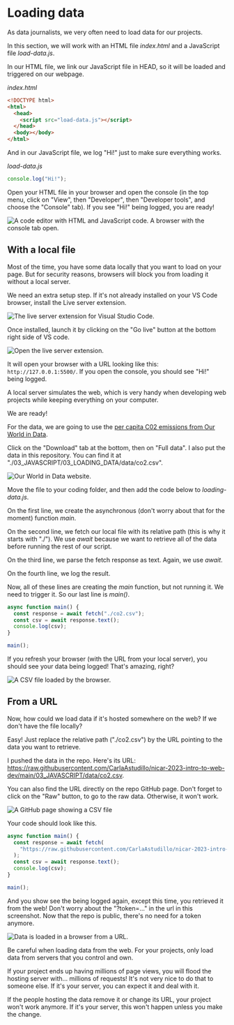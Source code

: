 # Loading data

As data journalists, we very often need to load data for our projects.

In this section, we will work with an HTML file _index.html_ and a JavaScript file _load-data.js_.

In our HTML file, we link our JavaScript file in HEAD, so it will be loaded and triggered on our webpage.

_index.html_

```html
<!DOCTYPE html>
<html>
  <head>
    <script src="load-data.js"></script>
  </head>
  <body></body>
</html>
```

And in our JavaScript file, we log "Hi!" just to make sure everything works.

_load-data.js_

```js
console.log("Hi!");
```

Open your HTML file in your browser and open the console (in the top menu, click on "View", then "Developer", then "Developer tools", and choose the "Console" tab). If you see "Hi!" being logged, you are ready!

![A code editor with HTML and JavaScript code. A browser with the console tab open.](../../_media/03_03_data-setup.jpg)

## With a local file

Most of the time, you have some data locally that you want to load on your page. But for security reasons, browsers will block you from loading it without a local server.

We need an extra setup step. If it's not already installed on your VS Code browser, install the Live server extension.

![The live server extension for Visual Studio Code.](../../_media/03_03_live-server-vs-code-extension.png)

Once installed, launch it by clicking on the "Go live" button at the bottom right side of VS code.

![Open the live server extension.](../../_media/03_03_starting-live-server.png)

It will open your browser with a URL looking like this: `http://127.0.0.1:5500/`. If you open the console, you should see "Hi!" being logged.

A local server simulates the web, which is very handy when developing web projects while keeping everything on your computer.

We are ready!

For the data, we are going to use the [per capita C02 emissions from Our World in Data](https://ourworldindata.org/explorers/co2?facet=none&Gas=CO%E2%82%82&Accounting=Production-based&Fuel+or+Land+Use+Change=All+fossil+emissions&Count=Per+capita).

Click on the "Download" tab at the bottom, then on "Full data". I also put the data in this repository. You can find it at "./03_JAVASCRIPT/03_LOADING_DATA/data/co2.csv".

![Our World in Data website.](../../_media/03_03_our-world-data.jpg)

Move the file to your coding folder, and then add the code below to _loading-data.js_.

On the first line, we create the asynchronous (don't worry about that for the moment) function _main_.

On the second line, we fetch our local file with its relative path (this is why it starts with "./"). We use _await_ because we want to retrieve all of the data before running the rest of our script.

On the third line, we parse the fetch response as text. Again, we use _await_.

On the fourth line, we log the result.

Now, all of these lines are creating the _main_ function, but not running it. We need to trigger it. So our last line is _main()_.

```js
async function main() {
  const response = await fetch("./co2.csv");
  const csv = await response.text();
  console.log(csv);
}

main();
```

If you refresh your browser (with the URL from your local server), you should see your data being logged! That's amazing, right?

![A CSV file loaded by the browser.](../../_media/03_03_csv-loaded.jpg)

## From a URL

Now, how could we load data if it's hosted somewhere on the web? If we don't have the file locally?

Easy! Just replace the relative path ("./co2.csv") by the URL pointing to the data you want to retrieve.

I pushed the data in the repo. Here's its URL: https://raw.githubusercontent.com/CarlaAstudillo/nicar-2023-intro-to-web-dev/main/03_JAVASCRIPT/data/co2.csv.

You can also find the URL directly on the repo GitHub page. Don't forget to click on the "Raw" button, to go to the raw data. Otherwise, it won't work.

![A GitHub page showing a CSV file](../../_media/03_03_data-github.jpg)

Your code should look like this.

```js
async function main() {
  const response = await fetch(
    "https://raw.githubusercontent.com/CarlaAstudillo/nicar-2023-intro-to-web-dev/main/03_JAVASCRIPT/data/co2.csv"
  );
  const csv = await response.text();
  console.log(csv);
}

main();
```

And you show see the being logged again, except this time, you retrieved it from the web! Don't worry about the "?token=..." in the url in this screenshot. Now that the repo is public, there's no need for a token anymore.

![Data is loaded in a browser from a URL.](../../_media/03_03_load-data-web.jpg)

Be careful when loading data from the web. For your projects, only load data from servers that you control and own.

If your project ends up having millions of page views, you will flood the hosting server with... millions of requests! It's not very nice to do that to someone else. If it's your server, you can expect it and deal with it.

If the people hosting the data remove it or change its URL, your project won't work anymore. If it's your server, this won't happen unless you make the change.
